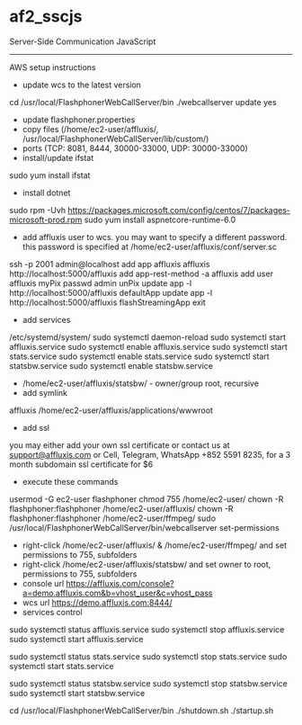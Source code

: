 # af2_sscjs
Server-Side Communication JavaScript

----------

AWS setup instructions

- update wcs to the latest version

cd /usr/local/FlashphonerWebCallServer/bin
./webcallserver update yes

- update flashphoner.properties
- copy files (/home/ec2-user/affluxis/, /usr/local/FlashphonerWebCallServer/lib/custom/)
- ports (TCP: 8081, 8444, 30000-33000, UDP: 30000-33000)
- install/update ifstat

sudo yum install ifstat

- install dotnet

sudo rpm -Uvh https://packages.microsoft.com/config/centos/7/packages-microsoft-prod.rpm
sudo yum install aspnetcore-runtime-6.0

- add affluxis user to wcs. you may want to specify a different password. this password is specified at /home/ec2-user/affluxis/conf/server.sc

ssh -p 2001 admin@localhost
add app affluxis affluxis http://localhost:5000/affluxis
add app-rest-method -a affluxis
add user affluxis myPix
passwd admin
unPix
update app -l http://localhost:5000/affluxis defaultApp
update app -l http://localhost:5000/affluxis flashStreamingApp
exit

- add services

/etc/systemd/system/
sudo systemctl daemon-reload
sudo systemctl start affluxis.service
sudo systemctl enable affluxis.service
sudo systemctl start stats.service
sudo systemctl enable stats.service
sudo systemctl start statsbw.service
sudo systemctl enable statsbw.service

- /home/ec2-user/affluxis/statsbw/ - owner/group root, recursive
- add symlink

affluxis
/home/ec2-user/affluxis/applications/wwwroot

- add ssl

you may either add your own ssl certificate or contact us at support@affluxis.com or Cell, Telegram, WhatsApp +852 5591 8235, for a 3 month subdomain ssl certificate for $6

- execute these commands

usermod -G ec2-user flashphoner
chmod 755 /home/ec2-user/
chown -R flashphoner:flashphoner /home/ec2-user/affluxis/
chown -R flashphoner:flashphoner /home/ec2-user/ffmpeg/
sudo /usr/local/FlashphonerWebCallServer/bin/webcallserver set-permissions

- right-click /home/ec2-user/affluxis/ & /home/ec2-user/ffmpeg/ and set permissions to 755, subfolders
- right-click /home/ec2-user/affluxis/statsbw/ and set owner to root, permissions to 755, subfolders
- console url https://affluxis.com/console?a=demo.affluxis.com&b=vhost_user&c=vhost_pass
- wcs url https://demo.affluxis.com:8444/
- services control

sudo systemctl status affluxis.service
sudo systemctl stop affluxis.service
sudo systemctl start affluxis.service

sudo systemctl status stats.service
sudo systemctl stop stats.service
sudo systemctl start stats.service

sudo systemctl status statsbw.service
sudo systemctl stop statsbw.service
sudo systemctl start statsbw.service

cd /usr/local/FlashphonerWebCallServer/bin
./shutdown.sh
./startup.sh
